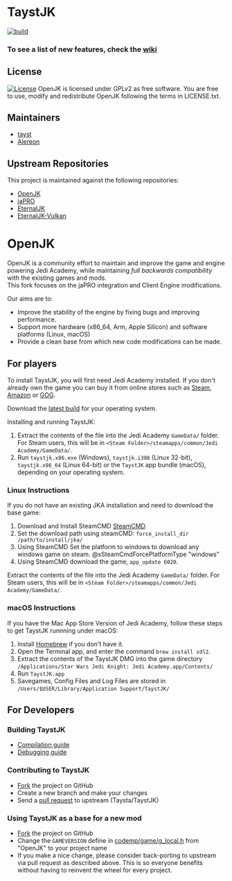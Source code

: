 # TaystJK
[![build](https://github.com/taysta/TaystJK/actions/workflows/build.yml/badge.svg)](https://github.com/taysta/TaystJK/actions/workflows/build.yml)
### To see a list of new features, check the [wiki](https://taysta.github.io/TaystJK/)

## License
[![License](https://img.shields.io/github/license/eternalcodes/EternalJK.svg)](https://github.com/taysta/TaystJK/blob/master/LICENSE.txt)
OpenJK is licensed under GPLv2 as free software. You are free to use, modify and redistribute OpenJK following the terms in LICENSE.txt.

## Maintainers
* [tayst](https://github.com/taysta)
* [Alereon](https://github.com/taysta)

## Upstream Repositories
This project is maintained against the following repositories:
* [OpenJK](https://github.com/JACoders/OpenJK)
* [jaPRO](https://github.com/videoP/jaPRO)
* [EternalJK](https://github.com/eternalcodes/EternalJK)
* [EternalJK-Vulkan](https://github.com/JKSunny/EternalJK)

# OpenJK

OpenJK is a community effort to maintain and improve the game and engine powering Jedi Academy, while maintaining _full backwards compatibility_ with the existing games and mods.  
This fork focuses on the jaPRO integration and Client Engine modifications.

Our aims are to:

- Improve the stability of the engine by fixing bugs and improving performance.
- Support more hardware (x86_64, Arm, Apple Silicon) and software platforms (Linux, macOS)
- Provide a clean base from which new code modifications can be made.


## For players

To install TaystJK, you will first need Jedi Academy installed. If you don't already own the game you can buy it from online stores such as [Steam](https://store.steampowered.com/app/6020/), [Amazon](https://www.amazon.com/Star-Wars-Jedi-Knight-Academy-Pc/dp/B0000A2MCN) or [GOG](https://www.gog.com/game/star_wars_jedi_knight_jedi_academy).

Download the [latest build](https://github.com/JACoders/TaystJK/releases/tag/latest) for your operating system.

Installing and running TaystJK:

1. Extract the contents of the file into the Jedi Academy `GameData/` folder. For Steam users, this will be in `<Steam Folder>/steamapps/common/Jedi Academy/GameData/`.
2. Run `taystjk.x86.exe` (Windows), `taystjk.i386` (Linux 32-bit), `taystjk.x86_64` (Linux 64-bit) or the `TaystJK` app bundle (macOS), depending on your operating system.

### Linux Instructions

If you do not have an existing JKA installation and need to download the base game:

1. Download and Install SteamCMD [SteamCMD](https://developer.valvesoftware.com/wiki/SteamCMD#Linux).
2. Set the download path using steamCMD: `force_install_dir /path/to/install/jka/`
3. Using SteamCMD Set the platform to windows to download any windows game on steam. @sSteamCmdForcePlatformType "windows"
4. Using SteamCMD download the game, `app_update 6020`.

Extract the contents of the file into the Jedi Academy `GameData/` folder. For Steam users, this will be in `<Steam Folder>/steamapps/common/Jedi Academy/GameData/`.

### macOS Instructions

If you have the Mac App Store Version of Jedi Academy, follow these steps to get TaystJK runnning under macOS:

1. Install [Homebrew](https://brew.sh/) if you don't have it.
2. Open the Terminal app, and enter the command `brew install sdl2`.
3. Extract the contents of the TaystJK DMG into the game directory `/Applications/Star Wars Jedi Knight: Jedi Academy.app/Contents/`
4. Run `TaystJK.app`
5. Savegames, Config Files and Log Files are stored in `/Users/$USER/Library/Application Support/TaystJK/`

## For Developers

### Building TaystJK

- [Compilation guide](https://github.com/JACoders/OpenJK/wiki/Compilation-guide)
- [Debugging guide](https://github.com/JACoders/OpenJK/wiki/Debugging)

### Contributing to TaystJK

- [Fork](https://github.com/Taysta/TaystJK/fork) the project on GitHub
- Create a new branch and make your changes
- Send a [pull request](https://help.github.com/articles/creating-a-pull-request) to upstream (Taysta/TaystJK)

### Using TaystJK as a base for a new mod

- [Fork](https://github.com/Taysta/TaystJK/fork) the project on GitHub
- Change the `GAMEVERSION` define in [codemp/game/g_local.h](https://github.com/Taysta/TaystJK/blob/master/codemp/game/g_local.h) from "OpenJK" to your project name
- If you make a nice change, please consider back-porting to upstream via pull request as described above. This is so everyone benefits without having to reinvent the wheel for every project.
